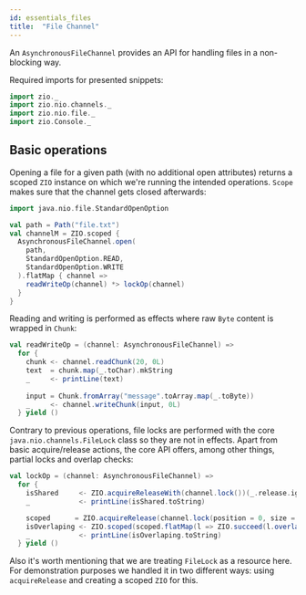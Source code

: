 ```yaml
---
id: essentials_files
title:  "File Channel"
---
```


An `AsynchronousFileChannel` provides an API for handling files in a non-blocking way.

Required imports for presented snippets:

```scala mdoc:silent
import zio._
import zio.nio.channels._
import zio.nio.file._
import zio.Console._
```

## Basic operations 

Opening a file for a given path (with no additional open attributes) returns a scoped `ZIO` instance on which we're running the intended operations. `Scope` makes sure that the channel gets closed afterwards:

```scala mdoc:silent
import java.nio.file.StandardOpenOption

val path = Path("file.txt")
val channelM = ZIO.scoped {
  AsynchronousFileChannel.open(
    path, 
    StandardOpenOption.READ,
    StandardOpenOption.WRITE
  ).flatMap { channel =>
    readWriteOp(channel) *> lockOp(channel)
  }
}
```

Reading and writing is performed as effects where raw `Byte` content is wrapped in `Chunk`:

```scala mdoc:silent
val readWriteOp = (channel: AsynchronousFileChannel) =>
  for {
    chunk <- channel.readChunk(20, 0L)
    text  = chunk.map(_.toChar).mkString
    _     <- printLine(text)
  
    input = Chunk.fromArray("message".toArray.map(_.toByte))
    _     <- channel.writeChunk(input, 0L)
  } yield ()
```

Contrary to previous operations, file locks are performed with the core `java.nio.channels.FileLock` class so
they are not in effects. Apart from basic acquire/release actions, the core API offers, among other things, partial locks and overlap checks:

```scala mdoc:silent
val lockOp = (channel: AsynchronousFileChannel) =>
  for {
    isShared     <- ZIO.acquireReleaseWith(channel.lock())(_.release.ignore)(l => ZIO.succeed(l.isShared))
    _            <- printLine(isShared.toString)                                      // false

    scoped      = ZIO.acquireRelease(channel.lock(position = 0, size = 10, shared = false))(_.release.ignore)
    isOverlaping <- ZIO.scoped(scoped.flatMap(l => ZIO.succeed(l.overlaps(5, 20))))
    _            <- printLine(isOverlaping.toString)                                  // true
  } yield ()
```

Also it's worth mentioning that we are treating `FileLock` as a resource here. 
For demonstration purposes we handled it in two different ways: using `acquireRelease` and creating a scoped `ZIO` for this.
